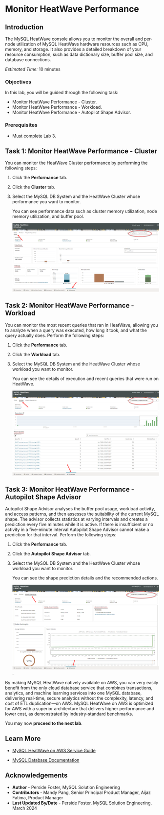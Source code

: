 # Monitor HeatWave Performance

## Introduction

The MySQL HeatWave console allows you to monitor the overall and per-node utilization of MySQL HeatWave hardware resources such as CPU, memory, and storage. It also provides a detailed breakdown of your resource consumption, such as data dictionary size, buffer pool size, and database connections.

_Estimated Time:_ 10 minutes

### Objectives

In this lab, you will be guided through the following task:

- Monitor HeatWave Performance - Cluster.
- Monitor HeatWave Performance - Workload.
- Monitor HeatWave Performance - Autopilot Shape Advisor.

### Prerequisites

- Must complete Lab 3.

## Task 1: Monitor HeatWave Performance - Cluster

You can monitor the HeatWave Cluster performance by performing the following steps:

1. Click the **Performance** tab.
2. Click the **Cluster** tab.
3. Select the MySQL DB System and the HeatWave Cluster whose performance you want to monitor.

    You can see performance data such as cluster memory utilization, node memory utilization, and buffer pool.

    ![performance  monitor cluster](./images/performace-monitor-cluster.png "performance  monitor -cluster")

## Task 2: Monitor HeatWave Performance - Workload

You can monitor the most recent queries that ran in HeatWave, allowing you to analyze when a query was executed, how long it took, and what the query actually does. Perform the following steps:

1. Click the **Performance** tab.
2. Click the **Workload** tab.
3. Select the MySQL DB System and the HeatWave Cluster whose workload you want to monitor.

    You can see the details of execution and recent queries that were run on HeatWave.

    ![performance  monitor workload](./images/performace-monitor-workload.png "performance  monitor -workload")

## Task 3: Monitor HeatWave Performance - Autopilot Shape Advisor

Autopilot Shape Advisor analyses the buffer pool usage, workload activity, and access patterns, and then assesses the suitability of the current MySQL shape. The advisor collects statistics at varying intervals and creates a prediction every five minutes while it is active. If there is insufficient or no activity in a five-minute interval Autopilot Shape Advisor cannot make a prediction for that interval. Perform the following steps:

1. Click the **Performance** tab.
2. Click the **Autopilot Shape Advisor** tab.
3. Select the MySQL DB System and the HeatWave Cluster whose workload you want to monitor.

    You can see the shape prediction details and the recommended actions.

    ![performance  monitor workload](./images/performace-monitor-autopilot.png "performance  monitor -workload")
.

By making MySQL HeatWave natively available on AWS, you can very easily benefit from the only cloud database service that combines transactions, analytics, and machine learning services into one MySQL database, delivering real-time, secure analytics without the complexity, latency, and cost of ETL duplication—on AWS.
MySQL HeatWave on AWS is optimized for AWS with a superior architecture that delivers higher performance and lower cost, as demonstrated by industry-standard benchmarks.

You may now **proceed to the next lab**.

## Learn More

- [MySQL HeatWave on AWS Service Guide](https://dev.mysql.com/doc/heatwave-aws/en/)

- [MySQL Database Documentation](https://dev.mysql.com/)

## Acknowledgements

- **Author** - Perside Foster, MySQL Solution Engineering
- **Contributors** - Mandy Pang, Senior Principal Product Manager, Aijaz Fatima, Product Manager
- **Last Updated By/Date** - Perside Foster, MySQL Solution Engineering, March 2024
